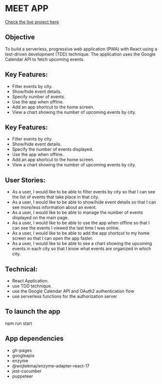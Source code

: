 # MEET APP

[Check the live project here](https://lanceomtn.github.io/meet/)

## Objective

To build a serverless, progressive web application (PWA) with React using a
test-driven development (TDD) technique. The application uses the Google
Calendar API to fetch upcoming events.

## Key Features:

- Filter events by city.
- Show/hide event details.
- Specify number of events.
- Use the app when offline.
- Add an app shortcut to the home screen.
- View a chart showing the number of upcoming events by city.

## Key Features:
- Filter events by city.
- Show/hide event details.
- Specify the number of events displayed.
- Use the app when offline.
- Add an app shortcut to the home screen.
- View a chart showing the number of upcoming events by city.

## User Stories:

- As a user, I would like to be able to filter events by city so that I can see the list of events that
  take place in that city.
- As a user, I would like to be able to show/hide event details so that I can see more/less
  information about an event.
- As a user, I would like to be able to manage the number of events displayed on the main page.
- As a user, I would like to be able to use the app when offline so that I can see the events I
  viewed the last time I was online.
- As a user, I would like to be able to add the app shortcut to my home screen so that I can
  open the app faster.
- As a user, I would like to be able to see a chart showing the upcoming events in each city so
  that I know what events are organized in which city.

## Technical:

- React Application.
- use TDD technique.
- use the Google Calendar API and OAuth2 authentication flow
- use serverless functions for the authorization server

## To launch the app

npm run start

## App dependencies

- gh-pages
- googleapis
- enzyme
- @wojtekmaj/enzyme-adapter-react-17 <!-- this is unofficial adapter, which is the same as the one for React16 but modified to work with React17 -->
- jest-cucumber
- puppeteer
